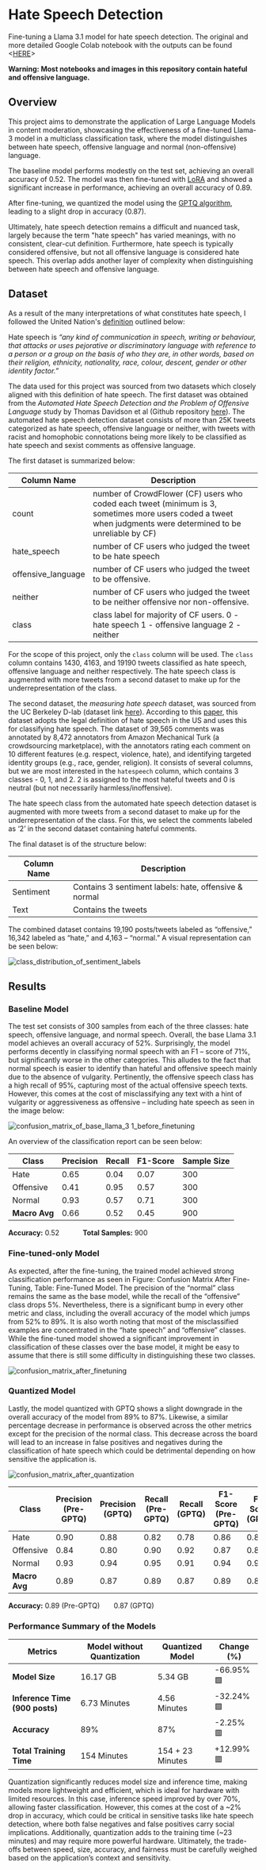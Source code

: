 # Hate Speech Detection
Fine-tuning a Llama 3.1 model for hate speech detection. The original and more detailed Google Colab notebook with the outputs can be found <[HERE](https://colab.research.google.com/drive/1M0qKt0KPy4d4aeqGe1PIoVKRsm05D6z7?usp=drive_link)>

**Warning: Most notebooks and images in this repository contain hateful and offensive language.**

## Overview

This project aims to demonstrate the application of Large Language Models in content moderation, showcasing the effectiveness of a fine-tuned Llama-3 model in a multiclass classification task, where the model distinguishes between hate speech, offensive language and normal (non-offensive) language. 

The baseline model performs modestly on the test set, achieving an overall accuracy of 0.52. The model was then fine-tuned with [LoRA](https://arxiv.org/abs/2106.09685) and showed a significant increase in performance, achieving an overall accuracy of 0.89.

After fine-tuning, we quantized the model using the [GPTQ algorithm](https://arxiv.org/abs/2210.17323), leading to a slight drop in accuracy (0.87).

Ultimately, hate speech detection remains a difficult and nuanced task, largely because the term "hate speech" has varied meanings, with no consistent, clear-cut definition. Furthermore, hate speech is typically considered offensive, but not all offensive language is considered hate speech. This overlap adds another layer of complexity when distinguishing between hate speech and offensive language.

## Dataset

As a result of the many interpretations of what constitutes hate speech, I followed the United Nation's [definition](https://www.un.org/en/hate-speech/understanding-hate-speech/what-is-hate-speech) outlined below:

Hate speech is *“any kind of communication in speech, writing or behaviour, that attacks or uses pejorative or discriminatory language with reference to a person or a group on the basis of who they are, in other words, based on their religion, ethnicity, nationality, race, colour, descent, gender or other identity factor.”*

The data used for this project was sourced from two datasets which closely aligned with this definition of hate speech. The first dataset was obtained from the *Automated Hate Speech Detection and the Problem of Offensive Language* study by Thomas Davidson et al (Github repository [here](https://github.com/t-davidson/hate-speech-and-offensive-language)). The automated hate speech detection dataset consists of more than 25K tweets categorized as hate speech, offensive language or neither, with tweets with racist and homophobic connotations being more likely to be classified as hate speech and sexist comments as offensive language.

The first dataset is summarized below:

| Column Name | Description |
|-|-|
| count | number of CrowdFlower (CF) users who coded each tweet (minimum is 3, sometimes more users coded a tweet when judgments were determined to be unreliable by CF)|
| hate_speech | number of CF users who judged the tweet to be hate speech|
| offensive_language | number of CF users who judged the tweet to be offensive.|
| neither |number of CF users who judged the tweet to be neither offensive nor non-offensive.|
| class  | class label for majority of CF users. 0 - hate speech 1 - offensive language 2 - neither |

For the scope of this project, only the `class` column will be used. The `class` column contains 1430, 4163, and 19190 tweets classified as hate speech, offensive language and neither respectively. The hate speech class is augmented with more tweets from a second dataset to make up for the underrepresentation of the class.

The second dataset, the *measuring hate speech* dataset, was sourced from the UC Berkeley D-lab (dataset link [here](https://huggingface.co/datasets/ucberkeley-dlab/measuring-hate-speech)). According to this [paper](https://aclanthology.org/2022.nlperspectives-1.11/), this dataset adopts the legal definition of hate speech in the US and uses this for classifying hate speech. The dataset of 39,565 comments was annotated by 8,472 annotators from Amazon Mechanical Turk (a crowdsourcing marketplace), with the annotators rating each comment on 10 different features (e.g. respect, violence, hate), and identifying targeted identity groups (e.g., race, gender, religion). It consists of several columns, but we are most interested in the `hatespeech` column, which contains 3 classes - 0, 1, and 2. 2 is assigned to the most hateful tweets and 0 is neutral (but not necessarily harmless/inoffensive). 

The hate speech class from the automated hate speech detection dataset is augmented with more tweets from a second dataset to make up for the underrepresentation of the class. For this, we select the comments labeled as ‘2’ in the second dataset containing hateful comments. 

The final dataset is of the structure below:

| Column Name | Description |
|-|-|
| Sentiment | Contains 3 sentiment labels: hate, offensive & normal |
| Text | Contains the tweets |

The combined dataset contains 19,190 posts/tweets labeled as “offensive,” 16,342 labeled as “hate,” and 4,163 – “normal.” A visual representation can be seen below:

![class_distribution_of_sentiment_labels](https://github.com/user-attachments/assets/97066726-e0c9-4095-8d7a-111f92297b40)

## Results

### Baseline Model
The test set consists of 300 samples from each of the three classes: hate speech, offensive language, and normal speech. Overall, the base Llama 3.1 model achieves an overall accuracy of 52%. Surprisingly, the model performs decently in classifying normal speech with an F1 – score of 71%, but significantly worse in the other categories. This alludes to the fact that normal speech is easier to identify than hateful and offensive speech mainly due to the absence of vulgarity. Pertinently, the offensive speech class has a high recall of 95%, capturing most of the actual offensive speech texts. However, this comes at the cost of misclassifying any text with a hint of vulgarity or aggressiveness as offensive – including hate speech as seen in the image below:

![confusion_matrix_of_base_llama_3 1_before_finetuning](https://github.com/user-attachments/assets/da04c4e1-f1e9-46bf-8612-0a39af8320df)

An overview of the classification report can be seen below:

| Class           | Precision | Recall | F1-Score | Sample Size |
|----------------|-----------|--------|----------|--------------|
| Hate           | 0.65      | 0.04   | 0.07     | 300          |
| Offensive      | 0.41      | 0.95   | 0.57     | 300          |
| Normal         | 0.93      | 0.57   | 0.71     | 300          |
| **Macro Avg**  | 0.66      | 0.52   | 0.45     | 900          |

**Accuracy:** 0.52 &nbsp;&nbsp;&nbsp;&nbsp;&nbsp;&nbsp;&nbsp;&nbsp;&nbsp;&nbsp;&nbsp;**Total Samples:** 900

### Fine-tuned-only Model

As expected, after the fine-tuning, the trained model achieved strong classification performance as seen in Figure: Confusion Matrix After Fine-Tuning, Table: Fine-Tuned Model. The precision of the “normal” class remains the same as the base model, while the recall of the “offensive” class drops 5%. Nevertheless, there is a significant bump in every other metric and class, including the overall accuracy of the model which jumps from 52% to 89%.
It is also worth noting that most of the misclassified examples are concentrated in the “hate speech” and “offensive” classes. While the fine-tuned model showed a significant improvement in classification of these classes over the base model, it might be easy to assume that there is still some difficulty in distinguishing these two classes. 

![confusion_matrix_after_finetuning](https://github.com/user-attachments/assets/8d484b61-82a1-42f2-b9a5-ef134698ba3a)

### Quantized Model
Lastly, the model quantized with GPTQ shows a slight downgrade in the overall accuracy of the model from 89% to 87%. Likewise, a similar percentage decrease in performance is observed across the other metrics except for the precision of the normal class. This decrease across the board will lead to an increase in false positives and negatives during the classification of hate speech which could be detrimental depending on how sensitive the application is. 

![confusion_matrix_after_quantization](https://github.com/user-attachments/assets/277c4445-a59a-4dec-8b41-1f2bccfd1a6a)

| Class          | Precision (Pre-GPTQ) | Precision (GPTQ) | Recall (Pre-GPTQ) | Recall (GPTQ) | F1-Score (Pre-GPTQ) | F1-Score (GPTQ) |
|----------------|----------------------|------------------|--------------------|----------------|----------------------|------------------|
| Hate           | 0.90                 | 0.88             | 0.82               | 0.78           | 0.86                 | 0.82             |
| Offensive      | 0.84                 | 0.80             | 0.90               | 0.92           | 0.87                 | 0.86             |
| Normal         | 0.93                 | 0.94             | 0.95               | 0.91           | 0.94                 | 0.93             |
| **Macro Avg**  | 0.89                 | 0.87             | 0.89               | 0.87           | 0.89                 | 0.87             |

**Accuracy:** 0.89 (Pre-GPTQ)  0.87 (GPTQ)

### Performance Summary of the Models

| Metrics                   | Model without Quantization | Quantized Model       | Change (%) |
|---------------------------|----------------------------|------------------------|------------|
| **Model Size**            | 16.17 GB                   | 5.34 GB                | -66.95% 🟩 |
| **Inference Time (900 posts)** | 6.73 Minutes                 | 4.56 Minutes              | -32.24% 🟩 |
| **Accuracy**              | 89%                        | 87%                    | -2.25% 🟥  |
| **Total Training Time**   | 154 Minutes                | 154 + 23 Minutes       | +12.99% 🟥 |

Quantization significantly reduces model size and inference time, making models more lightweight and efficient, which is ideal for hardware with limited resources. In this case, inference speed improved by over 70%, allowing faster classification. However, this comes at the cost of a ~2% drop in accuracy, which could be critical in sensitive tasks like hate speech detection, where both false negatives and false positives carry social implications. Additionally, quantization adds to the training time (~23 minutes) and may require more powerful hardware. Ultimately, the trade-offs between speed, size, accuracy, and fairness must be carefully weighed based on the application’s context and sensitivity.

